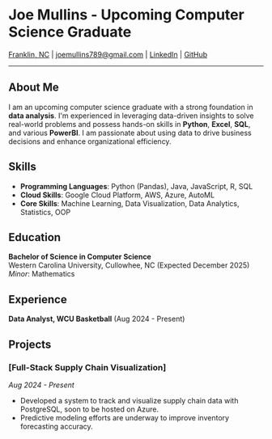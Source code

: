 # Joe Mullins - Upcoming Computer Science Graduate

[Franklin, NC](https://www.google.com/maps?q=Franklin,+NC) | [joemullins789@gmail.com](mailto:joemullins789@gmail.com) | [LinkedIn](https://linkedin.com/in/jmullins2024) | [GitHub](https://github.com/Jmmullins789)

---

## About Me

I am an upcoming computer science graduate with a strong foundation in **data analysis**. I'm experienced in leveraging data-driven insights to solve real-world problems and possess hands-on skills in **Python**, **Excel**, **SQL**, and various **PowerBI**. I am passionate about using data to drive business decisions and enhance organizational efficiency.

## Skills

- **Programming Languages**: Python (Pandas), Java, JavaScript, R, SQL
- **Cloud Skills**: Google Cloud Platform, AWS, Azure, AutoML
- **Core Skills**: Machine Learning, Data Visualization, Data Analytics, Statistics, OOP

## Education

**Bachelor of Science in Computer Science**  
Western Carolina University, Cullowhee, NC (Expected December 2025)  
_Minor_: Mathematics

## Experience
**Data Analyst, WCU Basketball** (Aug 2024 - Present)  


## Projects

### [Full-Stack Supply Chain Visualization]
_Aug 2024 - Present_  
- Developed a system to track and visualize supply chain data with PostgreSQL, soon to be hosted on Azure.
- Predictive modeling efforts are underway to improve inventory forecasting accuracy.

